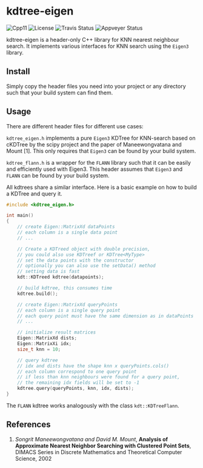 # kdtree-eigen

![Cpp11](https://img.shields.io/badge/C%2B%2B-11-blue.svg)
![License](https://img.shields.io/packagist/l/doctrine/orm.svg)
![Travis Status](https://travis-ci.org/Rookfighter/kdtree-eigen.svg?branch=master)
![Appveyer Status](https://ci.appveyor.com/api/projects/status/r52757j9k4uybfu6?svg=true)

kdtree-eigen is a header-only C++ library for KNN nearest neighbour search. It
implements various interfaces for KNN search using the ```Eigen3``` library.

## Install

Simply copy the header files you need into your project or any directory such
that your build system can find them.

## Usage

There are different header files for different use cases:

```kdtree_eigen.h``` implements a pure ```Eigen3``` KDTree for KNN-search based
on cKDTree by the scipy project and the paper of Maneewongvatana and Mount [1].
This only requires that ```Eigen3``` can be found by your build system.

```kdtree_flann.h``` is a wrapper for the ```FLANN``` library such that it
can be easily and efficiently used with Eigen3. This header assumes that ```Eigen3```
and ```FLANN``` can be found by your build system.

All kdtrees share a similar interface. Here is a basic example on how to build a
KDTree and query it.

```cpp
#include <kdtree_eigen.h>

int main()
{
    // create Eigen::MatrixXd dataPoints
    // each column is a single data point
    // ...

    // Create a KDTreed object with double precision,
    // you could also use KDTreef or KDTree<MyType>
    // set the data points with the constructor
    // optionally you can also use the setData() method
    // setting data is fast
    kdt::KDTreed kdtree(datapoints);

    // build kdtree, this consumes time
    kdtree.build();

    // create Eigen::MatrixXd queryPoints
    // each column is a single query point
    // each query point must have the same dimension as in dataPoints
    // ...

    // initialize result matrices
    Eigen::MatrixXd dists;
    Eigen::MatrixXi idx;
    size_t knn = 10;

    // query kdtree
    // idx and dists have the shape knn x queryPoints.cols()
    // each column correspond to one query point
    // if less than knn neighbours were found for a query point,
    // the remaining idx fields will be set to -1
    kdtree.query(queryPoints, knn, idx, dists);
}
```

The ```FLANN``` kdtree works analogously with the class ```kdt::KDTreeFlann```.

## References

1. *Songrit Maneewongvatana and David M. Mount*, **Analysis of Approximate
Nearest Neighbor Searching with Clustered Point Sets**, DIMACS Series in
Discrete Mathematics and Theoretical Computer Science, 2002
